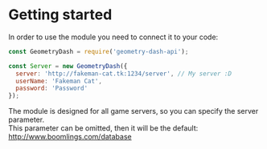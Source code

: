 # Getting started
In order to use the module you need to connect it to your code:
```js
const GeometryDash = require('geometry-dash-api');

const Server = new GeometryDash({
  server: 'http://fakeman-cat.tk:1234/server', // My server :D
  userName: 'Fakeman Cat',
  password: 'Password'
});
```
The module is designed for all game servers, so you can specify the server parameter.</br>
This parameter can be omitted, then it will be the default: http://www.boomlings.com/database
#

